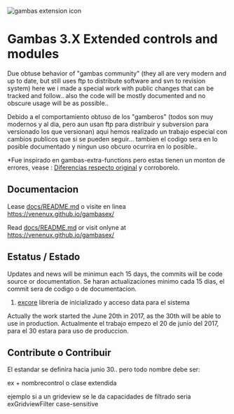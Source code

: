 ![gambas extension icon](docs/icon.png)

# Gambas 3.X Extended controls and modules

Due obtuse behavior of "gambas community" 
(they all are very modern and up to date, but still uses ftp to distribute software and svn to revision system)
here we i made a special work with public changes that can be tracked and follow..
also the code will be mostly documented and no obscure usage will be as possible..

Debido a el comportamiento obtuso de los "gamberos"
(todos son muy modernos y al dia, pero aun usan ftp para distribuir y subversion para versionado los que versionan)
aqui hemos realizado un trabajo especial con cambios publicos que si se pueden seguir...
tambien el codigo sera en lo posible documentado y ningun uso obcuro ocurrira en lo posible..

*Fue inspirado en gambas-extra-functions pero estas tienen un monton de errores, vease
: [Diferencias respecto original](docs/exdiferenciasoriginal.md) y corroborelo.

## Documentacion

Lease [docs/README.md](docs/README.md) o visite en linea https://venenux.github.io/gambasex/

Read [docs/README.md](docs/README.md) or visit onlyne at https://venenux.github.io/gambasex/

## Estatus / Estado

Updates and news will be minimun each 15 days, the commits will be code source or documentation.
Se haran actualizaciones minimo cada 15 dias, el commit sera de codigo o de documentacion.

1. [excore](excore) libreria de inicializado y acceso data para el sistema

Actually the work started the June 20th in 2017, as the 30th will be able to use in production.
Actualmente el trabajo empezo el 20 de junio del 2017, para el 30 estara para uso de produccion.

## Contribute o Contribuir

El estandar se definira hacia junio 30.. pero todo nombre debe ser:

ex + nombrecontrol o clase extendida

ejemplo si a un grideview se le da capacidades de filtrado seria exGridviewFilter case-sensitive

